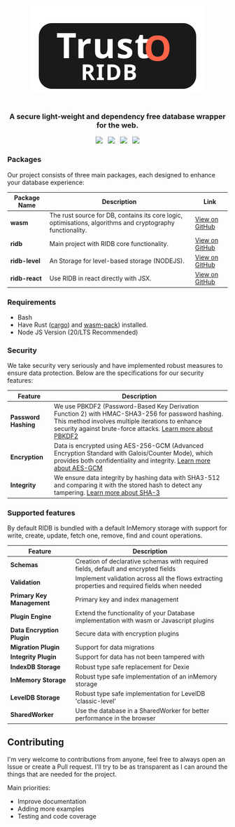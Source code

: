 <p align="center">
  <img src="https://raw.githubusercontent.com/trust0-project/RIDB/refs/heads/main/logo.svg" alt="JavaScript Database" />
  <br />
  <br />
  <h3 align="center">A secure light-weight and dependency free database wrapper for the web.</h3>
</p>

<p align="center">
    <a href="https://github.com/trust0-project/RIDB/releases"><img src="https://img.shields.io/github/v/release/trust0-project/ridb?color=%23ff00a0&include_prereleases&label=version&sort=semver&style=flat-square"></a>
    &nbsp;
    <a href="#"><img src="https://img.shields.io/npm/types/@trust0/ridb?style=flat-square"></a>
    &nbsp;
    <a href="https://raw.githubusercontent.com/trust0-project/RIDB/refs/heads/main/LICENSE"><img src="https://img.shields.io/github/license/trust0-project/ridb?style=flat-square"></a>
    &nbsp;
    <a href="https://www.npmjs.com/package/@trust0/ridb"><img src="https://img.shields.io/npm/dm/@trust0/ridb?color=c63a3b&style=flat-square"></a>   
</p>


### Packages
Our project consists of three main packages, each designed to enhance your database experience:

| Package Name | Description | Link |
|--------------|-------------|------|
| **wasm**     | The rust source for DB, contains its core logic, optimisations, algorithms and cryptography functionality. | [View on GitHub](./packages/ridb-core/README.md) |
| **ridb**     | Main project with RIDB core functionality. | [View on GitHub](./packages/ridb/README.md) |
| **ridb-level** | An Storage for level-based storage (NODEJS). | [View on GitHub](./packages/ridb-level/README.md) |
| **ridb-react** | Use RIDB in react directly with JSX. | [View on GitHub](./packages/ridb-react/README.md) |

### Requirements
* Bash
* Have Rust ([cargo](https://doc.rust-lang.org/cargo/getting-started/installation.html)) and [wasm-pack](https://rustwasm.github.io/wasm-pack/installer/)) installed.
* Node JS Version (20/LTS Recommended)

### Security
We take security very seriously and have implemented robust measures to ensure data protection. Below are the specifications for our security features:

| Feature                        | Description                                                                 |
|--------------------------------|-----------------------------------------------------------------------------|
| **Password Hashing**           | We use PBKDF2 (Password-Based Key Derivation Function 2) with HMAC-SHA3-256 for password hashing. This method involves multiple iterations to enhance security against brute-force attacks. [Learn more about PBKDF2](https://tools.ietf.org/html/rfc8018#section-5.2) |
| **Encryption**                 | Data is encrypted using AES-256-GCM (Advanced Encryption Standard with Galois/Counter Mode), which provides both confidentiality and integrity. [Learn more about AES-GCM](https://nvlpubs.nist.gov/nistpubs/Legacy/SP/nistspecialpublication800-38d.pdf) |
| **Integrity**                  | We ensure data integrity by hashing data with SHA3-512 and comparing it with the stored hash to detect any tampering. [Learn more about SHA-3](https://nvlpubs.nist.gov/nistpubs/FIPS/NIST.FIPS.202.pdf) |


### Supported features
By default RIDB is bundled with a default InMemory storage with support for write, create, update, fetch one, remove, find and count operations.

| Feature                        | Description                                                                 |
|--------------------------------|-----------------------------------------------------------------------------|
| **Schemas**                    | Creation of declarative schemas with required fields, default and encrypted fields                        |
| **Validation**                 | Implement validation across all the flows extracting properties and required fields when needed |
| **Primary Key Management**     | Primary key and index management                                                    |
| **Plugin Engine**              | Extend the functionality of your Database implementation with wasm or Javascript plugins                                           |
| **Data Encryption Plugin**     | Secure data with encryption plugins                                         |
| **Migration Plugin**           | Support for data migrations                                                 |
| **Integrity Plugin**           | Support for data has not been tampered with                                              |
| **IndexDB Storage**           | Robust type safe replacement for Dexie        
| **InMemory Storage**           | Robust type safe implementation of an inMemory storage
| **LevelDB Storage**           | Robust type safe implementation for LevelDB 'classic-level'                
| **SharedWorker**           | Use the database in a SharedWorker for better performance in the browser

## Contributing
I'm very welcome to contributions from anyone, feel free to always open an Issue or create a Pull request. 
I'll try to be as transparent as I can around the things that are needed for the project.

Main priorities:
* Improve documentation
* Adding more examples
* Testing and code coverage